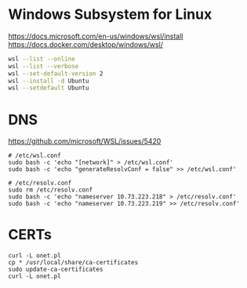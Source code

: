 # Windows Subsystem for Linux

https://docs.microsoft.com/en-us/windows/wsl/install
https://docs.docker.com/desktop/windows/wsl/

```bash
wsl --list --online
wsl --list --verbose
wsl --set-default-version 2
wsl --install -d Ubuntu
wsl --setdefault Ubuntu
```

# DNS

https://github.com/microsoft/WSL/issues/5420

```
# /etc/wsl.conf
sudo bash -c 'echo "[network]" > /etc/wsl.conf'
sudo bash -c 'echo "generateResolvConf = false" >> /etc/wsl.conf'

# /etc/resolv.conf
sudo rm /etc/resolv.conf
sudo bash -c 'echo "nameserver 10.73.223.218" > /etc/resolv.conf'
sudo bash -c 'echo "nameserver 10.73.223.219" >> /etc/resolv.conf'
```

# CERTs

```
curl -L onet.pl
cp * /usr/local/share/ca-certificates
sudo update-ca-certificates
curl -L onet.pl
```

